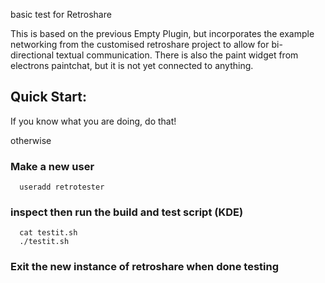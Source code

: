 basic test for Retroshare

This is based on the previous Empty Plugin, but incorporates the example networking from the customised retroshare project to allow for bi-directional textual communication.
There is also the paint widget from electrons paintchat, but it is not yet connected to anything.


## Quick Start:

If you know what you are doing, do that!

otherwise

### Make a new user
```
  useradd retrotester
```
### inspect then run the build and test script (KDE)
```
  cat testit.sh
  ./testit.sh
```
### Exit the new instance of retroshare when done testing



